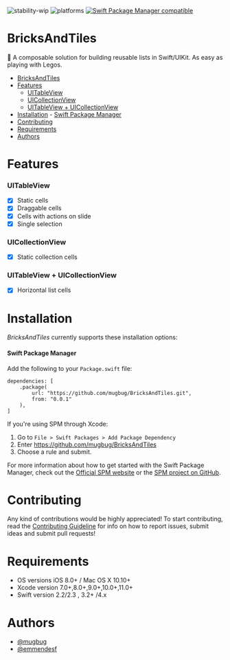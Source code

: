 ![stability-wip](https://img.shields.io/badge/stability-work_in_progress-lightgrey.svg) ![platforms](https://img.shields.io/badge/platforms-iOS-333333.svg) [![Swift Package Manager compatible](https://img.shields.io/badge/Swift%20Package%20Manager-compatible-brightgreen.svg)](https://github.com/apple/swift-package-manager)

# BricksAndTiles

🧱 A composable solution for building reusable lists in Swift/UIKit. As easy as playing with Legos.

- [BricksAndTiles](#bricksandtiles)
- [Features](#features)
    - [UITableView](#uitableview)
    - [UICollectionView](#uicollectionview)
    - [UITableView + UICollectionView](#uitableview--uicollectionview)
- [Installation](#installation)
      - [Swift Package Manager](#swift-package-manager)
- [Contributing](#contributing)
- [Requirements](#requirements)
- [Authors](#authors)

# Features
### UITableView
- [x] Static cells
- [x] Draggable cells
- [x] Cells with actions on slide
- [x] Single selection

### UICollectionView
- [x] Static collection cells

### UITableView + UICollectionView
- [x] Horizontal list cells

# Installation

_BricksAndTiles_ currently supports these installation options:

#### Swift Package Manager

Add the following to your `Package.swift` file:

```
dependencies: [
    .package(
        url: "https://github.com/mugbug/BricksAndTiles.git", 
        from: "0.0.1"
    ),
]
```

If you're using SPM through Xcode:

1. Go to `File > Swift Packages > Add Package Dependency` 
2. Enter https://github.com/mugbug/BricksAndTiles
3. Choose a rule and submit.

For more information about how to get started with the Swift Package Manager, check out the [Official SPM website](https://swift.org/package-manager/) or the [SPM project on GitHub](https://github.com/apple/swift-package-manager).

# Contributing

Any kind of contributions would be highly appreciated! To start contributing, read the [Contributing Guideline](https://github.com/mugbug/BricksAndTiles/blob/master/CONTRIBUTING.md) for info on how to report issues, submit ideas and submit pull requests!


# Requirements
 -  OS versions iOS 8.0+ / Mac OS X 10.10+
 -  Xcode version 7.0+,8.0+,9.0+,10.0+,11.0+
 -  Swift version 2.2/2.3 , 3.2+ /4.x
# Authors

- [@mugbug](https://github.com/mugbug)
- [@emmendesf](https://github.com/emmendesf)
